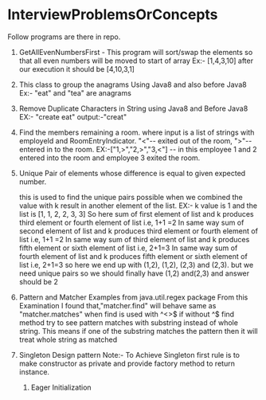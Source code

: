 # InterviewProblemsOrConcepts

Follow programs are there in repo.

1) GetAllEvenNumbersFirst - This program will sort/swap the elements so that all even numbers will be moved to start of array
	Ex:- [1,4,3,10] after our execution it should be [4,10,3,1]
	
2) This class to group the anagrams Using Java8 and also before Java8
	Ex:- "eat" and "tea" are anagrams
	
3) Remove Duplicate Characters in String using Java8 and Before Java8
	EX:- "create eat" output:-"creat"

4) Find the members remaining a room. where input is a list of strings with employeId and RoomEntryIndicator.
		 "<"-- exited out of the room, ">"-- entered in to the room.
	EX:-["1,>","2,>","3,<"] -- in this employee 1 and 2 entered into the room and employee 3 exited the room. 
5) Unique Pair of elements whose difference is equal to given expected number.	

	this is used to find the unique pairs possible when we combined the value with k result in another element of the list.
 	EX:- k value is 1 and the list is  [1, 1, 2, 2, 3, 3]
	 So here sum of first element of list and k produces third element or fourth element of list i.e, 1+1 =2
	 In same way sum of second element of list and k produces third element or fourth element of list i.e, 1+1 =2
	 In same way sum of third element of list and k produces fifth element or sixth element of list i.e, 2+1=3
 	In same way sum of fourth element of list and k produces fifth element or sixth element of list i.e, 2+1=3
 	so here we end up with (1,2), (1,2), (2,3) and (2,3). but we need unique pairs so we should finally have (1,2) and(2,3) and answer should be 2
6) Pattern and Matcher Examples from java.util.regex package
	From this Examination I found that,"matcher.find" will behave same as "matcher.matches" when find is used with ^<<pattern>>$
	if without ^$ find method try to see pattern matches with substring instead of whole string.
	This means if one of the substring matches the pattern then it will treat whole string as matched
7) Singleton Design pattern
	Note:- To Achieve Singleton first rule is to make constructor as private and provide factory method to return instance.
	1) Eager Initialization
